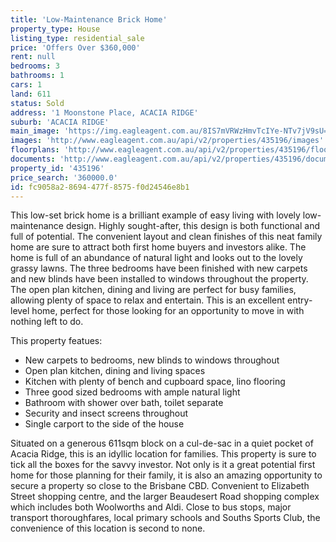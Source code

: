 ```yaml
---
title: 'Low-Maintenance Brick Home'
property_type: House
listing_type: residential_sale
price: 'Offers Over $360,000'
rent: null
bedrooms: 3
bathrooms: 1
cars: 1
land: 611
status: Sold
address: '1 Moonstone Place, ACACIA RIDGE'
suburb: 'ACACIA RIDGE'
main_image: 'https://img.eagleagent.com.au/8IS7mVRWzHmvTcIYe-NTv7jV9sU=/1280x854/smart/https://s3-us-west-2.amazonaws.com/eagleagent-orig/images/6821601/126769578-image-M.jpg'
images: 'http://www.eagleagent.com.au/api/v2/properties/435196/images'
floorplans: 'http://www.eagleagent.com.au/api/v2/properties/435196/floorplans'
documents: 'http://www.eagleagent.com.au/api/v2/properties/435196/documents'
property_id: '435196'
price_search: '360000.0'
id: fc9058a2-8694-477f-8575-f0d24546e8b1
---
```

This low-set brick home is a brilliant example of easy living with lovely low-maintenance design. Highly sought-after, this design is both functional and full of potential. The convenient layout and clean finishes of this neat family home are sure to attract both first home buyers and investors alike. The home is full of an abundance of natural light and looks out to the lovely grassy lawns. The three bedrooms have been finished with new carpets and new blinds have been installed to windows throughout the property. The open plan kitchen, dining and living are perfect for busy families, allowing plenty of space to relax and entertain. This is an excellent entry-level home, perfect for those looking for an opportunity to move in with nothing left to do.

This property featues:

*  New carpets to bedrooms, new blinds to windows throughout
*  Open plan kitchen, dining and living spaces
*  Kitchen with plenty of bench and cupboard space, lino flooring
*  Three good sized bedrooms with ample natural light
*  Bathroom with shower over bath, toilet separate
*  Security and insect screens throughout
*  Single carport to the side of the house

Situated on a generous 611sqm block on a cul-de-sac in a quiet pocket of Acacia Ridge, this is an idyllic location for families. This property is sure to tick all the boxes for the savvy investor. Not only is it a great potential first home for those planning for their family, it is also an amazing opportunity to secure a property so close to the Brisbane CBD. Convenient to Elizabeth Street shopping centre, and the larger Beaudesert Road shopping complex which includes both Woolworths and Aldi. Close to bus stops, major transport thoroughfares, local primary schools and Souths Sports Club, the convenience of this location is second to none.
